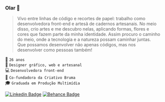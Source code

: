 ### Olar 🥰

> Vivo entre linhas de código e recortes de papel: trabalho como desenvolvedora front-end e artesã de cadernos artesanais. No meio disso, crio artes e me descubro nelas, aplicando formas, flores e cores que fazem parte da minha identidade. Assim procuro o caminho do meio, onde a tecnologia e a natureza possam caminhar juntas. Que possamos desenvolver não apenas códigos, mas nos desenvolver como pessoas também!

👧 ``26 anos``  
🦄 ``Designer gráfico, web e artesanal``  
💻 ``Desenvolvedora front-end``  
🌊 ``Co-fundadora da Criativo Bruma``  
🎓 ``Graduada em Produção Multimídia``  

[![Linkedin Badge](https://img.shields.io/badge/-LinkedIn-blue?style=flat-square&logo=Linkedin&logoColor=white&link=https://www.linkedin.com/in/maryanasales)](https://www.linkedin.com/in/maryanasales)
[![Behance Badge](https://img.shields.io/badge/-Behance-black?style=flat-square&logo=Behance&logoColor=white&link=https://www.behance.net/maryanasales)](https://www.behance.net/maryanasales)
